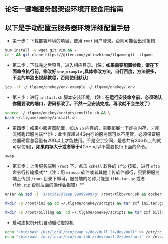 ## 论坛一键端服务器架设环境开服食用指南

## 以下是手动配置云服务器环境详细配置手册
- 第一步：下载部署环境的项目，使用 `root` 用户登录。否则可能会出现报错

```bash
yum install -y wget git vim && \
cd ~ && git clone https://gitee.com/yulinzhihou/tlgame.git .tlgame
```

- 第二步：下载完之后项目，进入相应目录。(**注：如果需要配置参数，请在下面命令执行前，修改好 `env_example` ,具体修改方法，自行百度，方法很多，不会的单独出视频教程，否则使用默认**)

```bash
\cp -rf ~/.tlgame/onekey/env-example ~/.tlgame/onekey/.env
```

- 第三步：进行 `install.sh` 脚本安装环境，**（注：在运行安装命令前，必须确认你需要改的端口，密码都改了。不然一旦安装完成，再改就不会生效了）**

```bash
source ~/.tlgame/onekey/scripts/envfile.sh && \
bash ~/.tlgame/onekey/install.sh
```

- 第四步：如果小服务器配置，如`1G` `2G` 内存的，需要拓展一下虚拟内存，才能流畅跑起服务端**(注：此步骤超过4G内存的服务器可以不用管，必须保证服务器硬盘总容量有20G以上才能使用。不是空余空间，是总共有20G以上的就可以使用)**，如果内存大于或者等于**4G** 可以不需要执行下面的命令。

```bash
swap
```

- 第五步：上传服务端到 `/root` 下，点击 `xshell` 软件的 `sftp` 按钮，进行 `sftp` 命令行传输模式**（注：用 `winscp` 软件或者其他上传软件都行，只要把服务端上传到 `/root` 目录下即可，服务端的名称只能是  `tlbb.tar.gz` 或者 `tlbb.zip` 否则后面的操作会报错）**

```bash
untar && sed -i 's/exit$/sleep 99999999/g' /root/tlbb/run.sh && docker cp -L /root/tlbb onekey_server_1:/home
```

```BASH
mkdir -p /root/ini && cd ~/.tlgame/onekey/scripts && tar zxf ini.tar.gz -C /root/ini && cd ~/ini && docker cp -L LoginInfo.ini onekey_server_1:/home/tlbb/Server/Config && docker cp -L ServerInfo.ini onekey_server_1:/home/tlbb/Server/Config && docker cp -L ShareMemInfo.ini onekey_server_1:/home/tlbb/Server/Config
```

```bash
mkdir -p /root/billing &&  cd ~/.tlgame/onekey/scripts && tar zxf billing.tar.gz -C /root/billing && docker cp -L /root/billing onekey_server_1:/home
```

- 启动虚拟机开机自动启动虚拟机

```bash
echo "/bin/bash /usr/local/bin/swap >/dev/null 2>/dev/null" >> /etc/rc.local && 
echo "/bin/bash /usr/local/bin/runtlbb >/dev/null 2>/dev/null" >> /etc/rc.local && chmod +x /etc/rc.local
```